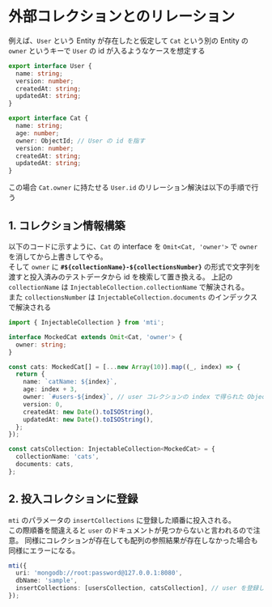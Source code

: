 # 外部コレクションとのリレーション

例えば、`User` という Entity が存在したと仮定して `Cat` という別の Entity の `owner` というキーで `User` の id が入るようなケースを想定する

```ts
export interface User {
  name: string;
  version: number;
  createdAt: string;
  updatedAt: string;
}

export interface Cat {
  name: string;
  age: number;
  owner: ObjectId; // User の id を指す
  version: number;
  createdAt: string;
  updatedAt: string;
}
```

この場合 `Cat.owner` に持たせる `User.id` のリレーション解決は以下の手順で行う

## 1. コレクション情報構築

以下のコードに示すように、`Cat` の interface を `Omit<Cat, 'owner'>` で `owner` を消してから上書きしてやる。  
そして `owner` に **`#${collectionName}-${collectionsNumber}`** の形式で文字列を渡すと投入済みのテストデータから id を検索して置き換える。
上記の `collectionName` は `InjectableCollection.collectionName` で解決される。  
また `collectionsNumber` は `InjectableCollection.documents` のインデックスで解決される

```ts
import { InjectableCollection } from 'mti';

interface MockedCat extends Omit<Cat, 'owner'> {
  owner: string;
}

const cats: MockedCat[] = [...new Array(10)].map((_, index) => {
  return {
    name: `catName: ${index}`,
    age: index + 3,
    owner: `#users-${index}`, // user コレクションの index で得られた ObjectId でリレーションされる
    version: 0,
    createdAt: new Date().toISOString(),
    updatedAt: new Date().toISOString(),
  };
});

const catsCollection: InjectableCollection<MockedCat> = {
  collectionName: 'cats',
  documents: cats,
};
```

## 2. 投入コレクションに登録

`mti` のパラメータの `insertCollections` に登録した順番に投入される。  
この際順番を間違えると `user` のドキュメントが見つからないと言われるので注意。
同様にコレクションが存在しても配列の参照結果が存在しなかった場合も同様にエラーになる。

```ts
mti({
  uri: 'mongodb://root:password@127.0.0.1:8080',
  dbName: 'sample',
  insertCollections: [usersCollection, catsCollection], // user を登録してから cats を inject する
});
```
